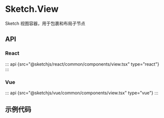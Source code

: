 # Sketch.View

Sketch 视图容器，用于包裹和布局子节点

## API

### React
::: api {src="@sketchjs/react/common/components/view.tsx" type="react"}
:::

### Vue
::: api {src="@sketchjs/vue/common/components/view.tsx" type="vue"}
:::

## 示例代码
